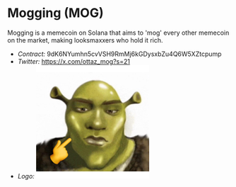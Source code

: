 # Mogging (MOG)

Mogging is a memecoin on Solana that aims to 'mog' every other memecoin on the market, making looksmaxxers who hold it rich.

- *Contract:* 9dK6NYumhn5cvVSH9RmMj6kGDysxbZu4Q6W5XZtcpump
- *Twitter:* https://x.com/ottaz_mog?s=21
- *Logo:* ![Logo](logo.png)
